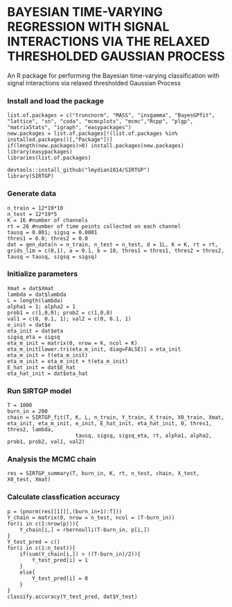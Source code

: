 # BAYESIAN TIME-VARYING REGRESSION WITH SIGNAL INTERACTIONS VIA THE RELAXED THRESHOLDED GAUSSIAN PROCESS

An R package for performing the Bayesian time-varying classification with signal interactions via relaxed thresholded Gaussian Process
### Install and load the package
```
list.of.packages = c("truncnorm", "MASS", "invgamma", "BayesGPfit", "lattice", "sn", "coda", "mcmcplots", "mcmc","Rcpp", "plgp", "matrixStats", "igraph", "easypackages")
new.packages = list.of.packages[!(list.of.packages %in% installed.packages()[,"Package"])]
if(length(new.packages)>0) install.packages(new.packages)
library(easypackages)
libraries(list.of.packages)

devtools::install_github("lmydian1014/SIRTGP")
library(SIRTGP)
```

### Generate data 
```
n_train = 12*19*10
n_test = 12*19*5
K = 16 #number of channels
rt = 26 #number of time points collected on each channel
tausq = 0.001; sigsq = 0.0001
thres1 = 0.0; thres2 = 0.0
dat = gen_data(n = n_train, n_test = n_test, d = 1L, K = K, rt = rt, grids_lim = c(0,1), a = 0.1, b = 10, thres1 = thres1, thres2 = thres2, tausq = tausq, sigsq = sigsq)

```

### Initialize parameters
```
Xmat = dat$Xmat
lambda = dat$lambda
L = length(lambda)
alpha1 = 1; alpha2 = 1
prob1 = c(1,0,0); prob2 = c(1,0,0)
val1 = c(0, 0.1, 1); val2 = c(0, 0.1, 1)
e_init = dat$e
eta_init = dat$eta
sigsq_eta = sigsq
eta_m_init = matrix(0, nrow = K, ncol = K)
eta_m_init[lower.tri(eta_m_init, diag=FALSE)] = eta_init
eta_m_init = t(eta_m_init)
eta_m_init = eta_m_init + t(eta_m_init)
E_hat_init = dat$E_hat
eta_hat_init = dat$eta_hat
```

### Run SIRTGP model
```
T = 1000
burn_in = 200
chain = SIRTGP_fit(T, K, L, n_train, Y_train, X_train, X0_train, Xmat, eta_init, eta_m_init, e_init, E_hat_init, eta_hat_init, 0, thres1, thres2, lambda, 
                      tausq, sigsq, sigsq_eta, rt, alpha1, alpha2, prob1, prob2, val1, val2)
```


### Analysis the MCMC chain 
```
res = SIRTGP_summary(T, burn_in, K, rt, n_test, chain, X_test, X0_test, Xmat)
```
### Calculate classfication accuracy
```
p = (pnorm(res[[1]][,(burn_in+1):T]))
Y_chain = matrix(0, nrow = n_test, ncol = (T-burn_in))
for(i in c(1:nrow(p))){
    Y_chain[i,] = rbernoulli(T-burn_in, p[i,])
}
Y_test_pred = c()
for(i in c(1:n_test)){
    if(sum(Y_chain[i,]) > ((T-burn_in)/2)){
        Y_test_pred[i] = 1
    }
    else{
        Y_test_pred[i] = 0
    }
}
classify.accuracy(Y_test_pred, dat$Y_test)
```






















